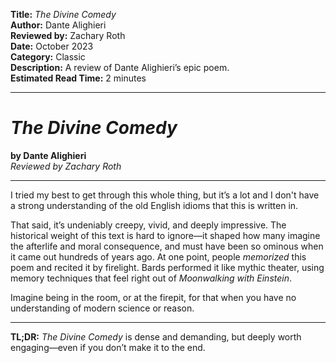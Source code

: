 **Title:** _The Divine Comedy_  
**Author:** Dante Alighieri  
**Reviewed by:** Zachary Roth  
**Date:** October 2023  
**Category:** Classic  
**Description:** A review of Dante Alighieri’s epic poem.  
**Estimated Read Time:** 2 minutes

---

# _The Divine Comedy_

**by Dante Alighieri**  
_Reviewed by Zachary Roth_

---

I tried my best to get through this whole thing, but it’s a lot and I don't have a strong understanding of the old English idioms that this is written in.

That said, it’s undeniably creepy, vivid, and deeply impressive. The historical weight of this text is hard to ignore—it shaped how many imagine the afterlife and moral consequence, and must have been so ominous when it came out hundreds of years ago. At one point, people _memorized_ this poem and recited it by firelight. Bards performed it like mythic theater, using memory techniques that feel right out of _Moonwalking with Einstein_.

Imagine being in the room, or at the firepit, for that when you have no understanding of modern science or reason.

---

**TL;DR:** _The Divine Comedy_ is dense and demanding, but deeply worth engaging—even if you don’t make it to the end.
